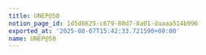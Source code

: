 ```yaml
---
title: UNEP@50
notion_page_id: 1d5d6625-c679-80d7-8a01-daaaa514b996
exported_at: '2025-08-07T15:42:33.721590+00:00'
name: UNEP@50
---
```



